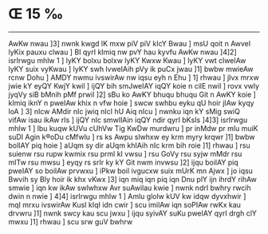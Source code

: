 # Œ 15 ‰
---
AwKw nwau ]3] nwnk kwgd lK mxw piV piV kIcY Bwau ] msU qoit n
AwveI lyKix pauxu clwau ] BI qyrI kImiq nw pvY hau kyvfu AwKw nwau
]4]2] isrIrwgu mhlw 1 ] lyKY bolxu bolxw lyKY Kwxw Kwau ] lyKY vwt
clweIAw lyKY suix vyKwau ] lyKY swh lvweIAih pVy ik puCx jwau ]1]
bwbw mwieAw rcnw Dohu ] AMDY nwmu ivswirAw nw iqsu eyh n Ehu ] 1]
rhwau ] jIvx mrxw jwie kY eyQY KwjY kwil ] ijQY bih smJweIAY iqQY
koie n cilE nwil ] rovx vwly jyqVy siB bMnih pMf prwil ]2] sBu ko
AwKY bhuqu bhuqu Git n AwKY koie ] kImiq iknY n pweIAw khix n vfw
hoie ] swcw swhbu eyku qU hoir jIAw kyqy loA ] 3] nIcw AMdir nIc jwiq
nIcI hU Aiq nIcu ] nwnku iqn kY sMig swiQ vifAw isau ikAw rIs ] ijQY
nIc smwlIAin iqQY ndir qyrI bKsIs ]4]3] isrIrwgu mhlw 1 ] lbu
kuqw kUVu cUhVw Tig KwDw murdwru ] pr inMdw pr mlu muiK suDI Agin k®oDu
cMfwlu ] rs ks Awpu slwhxw ey krm myry krqwr ]1] bwbw bolIAY piq
hoie ] aUqm sy dir aUqm khIAih nIc krm bih roie ]1] rhwau ] rsu
suienw rsu rupw kwmix rsu prml kI vwsu ] rsu GoVy rsu syjw mMdr rsu
mITw rsu mwsu ] eyqy rs srIr ky kY Git nwm invwsu ]2] ijqu boilAY piq
pweIAY so boilAw prvwxu ] iPkw boil ivgucxw suix mUrK mn Ajwx ] jo
iqsu Bwvih sy Bly hoir ik khx vKwx ]3] iqn miq iqn piq iqn Dnu
plY ijn ihrdY rihAw smwie ] iqn kw ikAw swlwhxw Avr suAwilau
kwie ] nwnk ndrI bwhry rwcih dwin n nwie ] 4]4] isrIrwgu mhlw 1
] Amlu glolw kUV kw idqw dyvxhwir ] mqI mrxu ivswirAw KusI kIqI
idn cwir ] scu imilAw iqn soPIAw rwKx kau drvwru ]1] nwnk swcy
kau scu jwxu ] ijqu syivAY suKu pweIAY qyrI drgh clY mwxu ]1] rhwau ]
scu srw guV bwhrw
####
